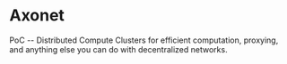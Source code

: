# Axonet
PoC -- Distributed Compute Clusters for efficient computation, proxying, and anything else you can do with decentralized networks.
